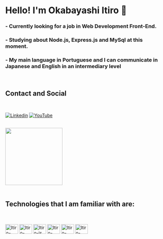 # Hello! I'm Okabayashi Itiro 👋

### - Currently looking for a job in Web Development Front-End.
### - Studying about Node.js, Express.js and MySql at this moment.
### - My main language in Portuguese and I can communicate in Japanese and English in an intermediary level
</br>

<div class="contact">

  ## Contact and Social

  </br>

  [![Linkedin](https://img.shields.io/badge/LinkedIn-0077B5?style=for-the-badge&logo=linkedin&logoColor=white)](https://www.linkedin.com/in/itiro-okabayashi-278b39218/)
  [![YouTube](https://img.shields.io/badge/YouTube-FF0000?style=for-the-badge&logo=youtube&logoColor=white)](https://www.youtube.com/channel/UC8TcVUkpc4Qap0rghQS9W4w)
</div>
</br>
<div class="stats">
  <img height="180rem" src="https://github-readme-stats.vercel.app/api?username=OkabayashiIchiro97&show_icons=true&theme=slateorange">

</div>


</br>


## Technologies that I am familiar with are: 

</br>
<div style="display: inline_block"><br>
<img align="center" alt="Itiro-html" height="30" width="40" src="https://cdn.jsdelivr.net/gh/devicons/devicon/icons/html5/html5-original.svg">
<img align="center" alt="Itiro-css" height="30" width="40" src="https://cdn.jsdelivr.net/gh/devicons/devicon/icons/css3/css3-original.svg">
<img align="center" alt="Itiro-js" height="30" width="40" src="https://cdn.jsdelivr.net/gh/devicons/devicon/icons/javascript/javascript-original.svg">
<img align="center" alt="Itiro-node" height="30" width="40" src="https://cdn.jsdelivr.net/gh/devicons/devicon/icons/nodejs/nodejs-original.svg">
<img align="center" alt="Itiro-express" height="30" width="40" src= "https://cdn.jsdelivr.net/gh/devicons/devicon/icons/express/express-original.svg">
<img align="center" alt="Itiro-mysql" height="30" width="40" src="https://cdn.jsdelivr.net/gh/devicons/devicon/icons/mysql/mysql-original.svg">


